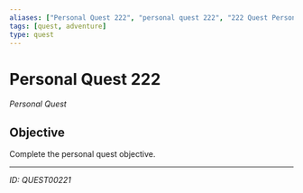 ```yaml
---
aliases: ["Personal Quest 222", "personal quest 222", "222 Quest Personal"]
tags: [quest, adventure]
type: quest
---
```


# Personal Quest 222

*Personal Quest*

## Objective
Complete the personal quest objective.

---
*ID: QUEST00221*